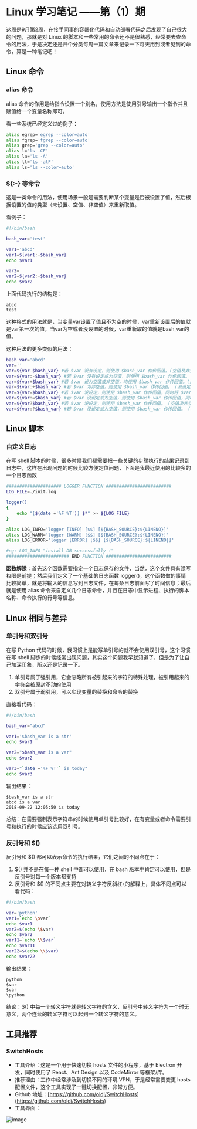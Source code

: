 # Linux 学习笔记 ——第（1）期

这周是9月第2周，在接手同事的容器化代码和自动部署代码之后发现了自己很大的问题，那就是对 Linux 的脚本和一些常用的命令还不是很熟悉，经常要去查命令的用法，于是决定还是开个分类每周一篇文章来记录一下每天用到或者见到的命令，算是一种笔记吧！

## Linux 命令
### alias 命令
alias 命令的作用是给指令设置一个别名，使用方法是使用引号输出一个指令并且赋值给一个变量名称即可。

看一些系统已经定义过的例子：
```bash
alias egrep='egrep --color=auto'
alias fgrep='fgrep --color=auto'
alias grep='grep --color=auto'
alias l='ls -CF'
alias la='ls -A'
alias ll='ls -alF'
alias ls='ls --color=auto'
```

### ${:-} 等命令
这是一类命令的用法，使用场景一般是需要判断某个变量是否被设置了值，然后根据设置的值的类型（未设置、空值、非空值）来重新取值。

看例子：
```bash
#!/bin/bash

bash_var='test'

var1='abcd'
var1=${var1:-$bash_var}
echo $var1

var2=
var2=${var2:-$bash_var}
echo $var2
```
上面代码执行的结构是：
```
abcd
test
```
这种格式的用法就是，当变量var设置了值且不为空的时候，var重新设置后的值就是var第一次的值，当var为空或者没设置的时候，var重新取的值就是bash_var的值。

这种用法的更多类似的用法：

```bash
bash_var='abcd'
var=''
var=${var-$bash_var} #若 $var 没有设定，则使用 $bash_var 作传回值。(空值及非空值时不作处理)
var=${var:-$bash_var} #若 $var 没有设定或为空值，则使用 $bash_var 作传回值。 (非空值时不作处理)
var=${var+$bash_var} #若 $var 设为空值或非空值，均使用 $bash_var 作传回值。(没设定时不作处理)
var=${var:+$bash_var} #若 $var 为非空值，则使用 $bash_var 作传回值。 (没设定及空值时不作处理)
var=${var=$bash_var} #若 $var 没设定，则使用 $bash_var 作传回值，同时将 $var 赋值为 $bash_var 。 (空值及非空值时不作处理)
var=${var:=$bash_var} #若 $var 没设定或为空值，则使用 $bash_var 作传回值，同时将 $var 赋值为 $bash_var 。 (非空值时不作处理)
var=${var?$bash_var} #若 $var 没设定，则使用 $bash_var 作传回值。 (空值及非空值时不作处理)
var=${var:?$bash_var} #若 $var 没设定或为空值，则使用 $bash_var 作传回值。 (非空值时不作处理)
```

## Linux 脚本
### 自定义日志
在写 shell 脚本的时候，很多时候我们都需要把一些关键的步骤执行的结果记录到日志中，这样在出现问题的时候比较方便定位问题，下面是我最近使用的比较多的一个日志函数

```bash
##################### LOGGER FUNCTION #########################
LOG_FILE=./init.log

logger()
{
    echo "[$(date +'%F %T')] $*" >> ${LOG_FILE}
}

alias LOG_INFO='logger [INFO] [$$] [${BASH_SOURCE}:${LINENO}]'
alias LOG_WARN='logger [WARN] [$$] [${BASH_SOURCE}:${LINENO}]'
alias LOG_ERROR='logger [ERROR] [$$] [${BASH_SOURCE}:${LINENO}]'

#eg: LOG_INFO "install DB successfully !"
######################## END FUNCTION #########################
```
**函数解读**：首先这个函数需要指定一个日志保存的文件，当然，这个文件具有读写权限是前提；然后我们定义了一个基础的日志函数 logger()，这个函数做的事情比较简单，就是将输入的信息写到日志文件，在每条日志前面写了时间信息；最后就是使用 alias 命令来自定义几个日志命令，并且在日志中显示进程、执行的脚本名称、命令执行的行号等信息。


## Linux 相同与差异

### 单引号和双引号
在写 Python 代码的时候，我习惯上是能写单引号的就不会使用双引号，这个习惯在写 shell 脚步的时候经常出现问题，其实这个问题我早就知道了，但是为了让自己加深印象，所以还是记录一下。

1. 单引号属于强引用，它会忽略所有被引起来的字符的特殊处理，被引用起来的字符会被原封不动的使用
2. 双引号属于弱引用，可以实现变量的替换和命令的替换

直接看代码：

```bash
#!/bin/bash

bash_var="abcd"

var1='$bash_var is a str'
echo $var1

var2="$bash_var is a var"
echo $var2

var3="`date +'%F %T'` is today"
echo $var3
```
输出结果：
```
$bash_var is a str
abcd is a var
2018-09-22 12:05:50 is today
```

总结：在需要强制表示字符串的时候使用单引号比较好，在有变量或者命令需要引号和执行的时候应该选用双引号。

### 反引号和 $()
反引号和 $() 都可以表示命令的执行结果，它们之间的不同点在于：

1. $() 并不是在每一种 shell 中都可以使用，在 bash 版本中肯定可以使用，但是反引号对每一个版本都支持
2. 反引号和 $() 的不同点主要在对转义字符反斜杠`\`的解释上，具体不同点可以看代码：

```bash
#!/bin/bash

var='python'
var1=`echo \$var`
echo $var1
var2=$(echo \$var)
echo $var2
var11=`echo \\$var`
echo $var11
var22=$(echo \\$var)
echo $var22
```
输出结果：

```
python
$var
$var
\python
```

结论：$() 中每一个转义字符就是转义字符的含义，反引号中转义字符为一个时无意义，两个连续的转义字符可以起到一个转义字符的意义。


## 工具推荐
### SwitchHosts
- 工具介绍：这是一个用于快速切换 hosts 文件的小程序，基于 Electron 开发，同时使用了 React、Ant Design 以及 CodeMirror 等框架/库。
- 推荐理由：工作中经常涉及到切换不同的环境 VPN，于是经常需要变更 hosts 配置文件，这个工具实现了一键切换配置，非常方便。
- Github 地址：[https://github.com/oldj/SwitchHosts](https://github.com/oldj/SwitchHosts)
- 工具界面：

![image](https://cdn.jsdelivr.net/gh/Hopetree/blog-img@main/article/180913/capture.png)